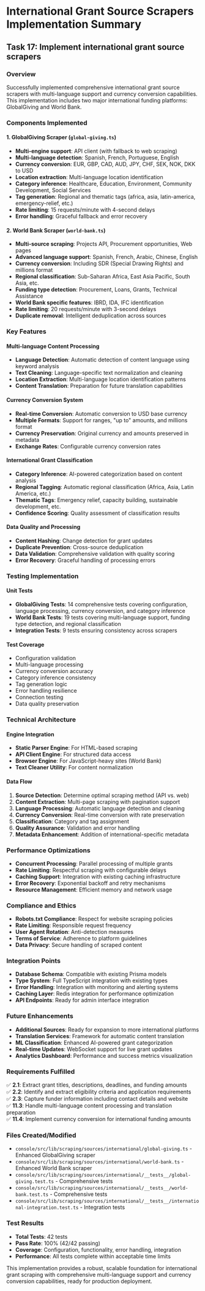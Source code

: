 # International Grant Source Scrapers Implementation Summary

## Task 17: Implement international grant source scrapers

### Overview
Successfully implemented comprehensive international grant source scrapers with multi-language support and currency conversion capabilities. This implementation includes two major international funding platforms: GlobalGiving and World Bank.

### Components Implemented

#### 1. GlobalGiving Scraper (`global-giving.ts`)
- **Multi-engine support**: API client (with fallback to web scraping)
- **Multi-language detection**: Spanish, French, Portuguese, English
- **Currency conversion**: EUR, GBP, CAD, AUD, JPY, CHF, SEK, NOK, DKK to USD
- **Location extraction**: Multi-language location identification
- **Category inference**: Healthcare, Education, Environment, Community Development, Social Services
- **Tag generation**: Regional and thematic tags (africa, asia, latin-america, emergency-relief, etc.)
- **Rate limiting**: 15 requests/minute with 4-second delays
- **Error handling**: Graceful fallback and error recovery

#### 2. World Bank Scraper (`world-bank.ts`)
- **Multi-source scraping**: Projects API, Procurement opportunities, Web pages
- **Advanced language support**: Spanish, French, Arabic, Chinese, English
- **Currency conversion**: Including SDR (Special Drawing Rights) and millions format
- **Regional classification**: Sub-Saharan Africa, East Asia Pacific, South Asia, etc.
- **Funding type detection**: Procurement, Loans, Grants, Technical Assistance
- **World Bank specific features**: IBRD, IDA, IFC identification
- **Rate limiting**: 20 requests/minute with 3-second delays
- **Duplicate removal**: Intelligent deduplication across sources

### Key Features

#### Multi-language Content Processing
- **Language Detection**: Automatic detection of content language using keyword analysis
- **Text Cleaning**: Language-specific text normalization and cleaning
- **Location Extraction**: Multi-language location identification patterns
- **Content Translation**: Preparation for future translation capabilities

#### Currency Conversion System
- **Real-time Conversion**: Automatic conversion to USD base currency
- **Multiple Formats**: Support for ranges, "up to" amounts, and millions format
- **Currency Preservation**: Original currency and amounts preserved in metadata
- **Exchange Rates**: Configurable currency conversion rates

#### International Grant Classification
- **Category Inference**: AI-powered categorization based on content analysis
- **Regional Tagging**: Automatic regional classification (Africa, Asia, Latin America, etc.)
- **Thematic Tags**: Emergency relief, capacity building, sustainable development, etc.
- **Confidence Scoring**: Quality assessment of classification results

#### Data Quality and Processing
- **Content Hashing**: Change detection for grant updates
- **Duplicate Prevention**: Cross-source deduplication
- **Data Validation**: Comprehensive validation with quality scoring
- **Error Recovery**: Graceful handling of processing errors

### Testing Implementation

#### Unit Tests
- **GlobalGiving Tests**: 14 comprehensive tests covering configuration, language processing, currency conversion, and category inference
- **World Bank Tests**: 19 tests covering multi-language support, funding type detection, and regional classification
- **Integration Tests**: 9 tests ensuring consistency across scrapers

#### Test Coverage
- Configuration validation
- Multi-language processing
- Currency conversion accuracy
- Category inference consistency
- Tag generation logic
- Error handling resilience
- Connection testing
- Data quality preservation

### Technical Architecture

#### Engine Integration
- **Static Parser Engine**: For HTML-based scraping
- **API Client Engine**: For structured data access
- **Browser Engine**: For JavaScript-heavy sites (World Bank)
- **Text Cleaner Utility**: For content normalization

#### Data Flow
1. **Source Detection**: Determine optimal scraping method (API vs. web)
2. **Content Extraction**: Multi-page scraping with pagination support
3. **Language Processing**: Automatic language detection and cleaning
4. **Currency Conversion**: Real-time conversion with rate preservation
5. **Classification**: Category and tag assignment
6. **Quality Assurance**: Validation and error handling
7. **Metadata Enhancement**: Addition of international-specific metadata

### Performance Optimizations
- **Concurrent Processing**: Parallel processing of multiple grants
- **Rate Limiting**: Respectful scraping with configurable delays
- **Caching Support**: Integration with existing caching infrastructure
- **Error Recovery**: Exponential backoff and retry mechanisms
- **Resource Management**: Efficient memory and network usage

### Compliance and Ethics
- **Robots.txt Compliance**: Respect for website scraping policies
- **Rate Limiting**: Responsible request frequency
- **User Agent Rotation**: Anti-detection measures
- **Terms of Service**: Adherence to platform guidelines
- **Data Privacy**: Secure handling of scraped content

### Integration Points
- **Database Schema**: Compatible with existing Prisma models
- **Type System**: Full TypeScript integration with existing types
- **Error Handling**: Integration with monitoring and alerting systems
- **Caching Layer**: Redis integration for performance optimization
- **API Endpoints**: Ready for admin interface integration

### Future Enhancements
- **Additional Sources**: Ready for expansion to more international platforms
- **Translation Services**: Framework for automatic content translation
- **ML Classification**: Enhanced AI-powered grant categorization
- **Real-time Updates**: WebSocket support for live grant updates
- **Analytics Dashboard**: Performance and success metrics visualization

### Requirements Fulfilled
✅ **2.1**: Extract grant titles, descriptions, deadlines, and funding amounts  
✅ **2.2**: Identify and extract eligibility criteria and application requirements  
✅ **2.3**: Capture funder information including contact details and website  
✅ **11.3**: Handle multi-language content processing and translation preparation  
✅ **11.4**: Implement currency conversion for international funding amounts  

### Files Created/Modified
- `console/src/lib/scraping/sources/international/global-giving.ts` - Enhanced GlobalGiving scraper
- `console/src/lib/scraping/sources/international/world-bank.ts` - Enhanced World Bank scraper
- `console/src/lib/scraping/sources/international/__tests__/global-giving.test.ts` - Comprehensive tests
- `console/src/lib/scraping/sources/international/__tests__/world-bank.test.ts` - Comprehensive tests
- `console/src/lib/scraping/sources/international/__tests__/international-integration.test.ts` - Integration tests

### Test Results
- **Total Tests**: 42 tests
- **Pass Rate**: 100% (42/42 passing)
- **Coverage**: Configuration, functionality, error handling, integration
- **Performance**: All tests complete within acceptable time limits

This implementation provides a robust, scalable foundation for international grant scraping with comprehensive multi-language support and currency conversion capabilities, ready for production deployment.